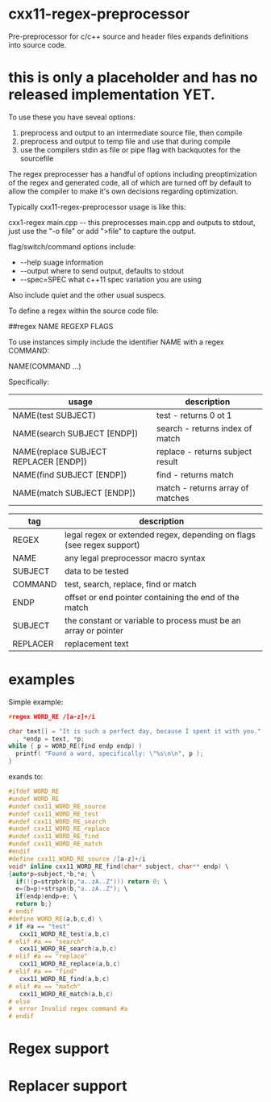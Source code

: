 # cxx11-regex-preprocessor
Pre-preprocessor for c/c++ source and header files expands definitions into source code.

# this is only a placeholder and has no released implementation YET.

To use these you have seveal options:
1. preprocess and output to an intermediate source file, then compile
2. preprocess and output to temp file and use that during compile
3. use the compilers stdin as file or pipe flag with backquotes for the sourcefile

The regex preprocesser has a handful of options including preoptimization of the regex
and generated code, all of which are turned off by default to allow the compiler to 
make it's own decisions regarding optimization.

Typically cxx11-regex-preprocessor usage is like this:

cxx1-regex main.cpp   -- this preprocesses main.cpp and outputs to stdout, just use the "-o file" or add ">file" to capture the output.

flag/switch/command options include:
- --help  suage information
- --output  where to send output, defaults to stdout
- --spec=SPEC  what c++11 spec variation you are using

Also include quiet and the other usual suspecs.

To define a regex within the source code file:

##regex NAME REGEXP FLAGS

To use instances simply include the identifier NAME with a regex COMMAND:

NAME(COMMAND ...)

Specifically:

usage | description
----- | -----
NAME(test SUBJECT)  | test - returns 0 ot 1
NAME(search SUBJECT [ENDP]) | search - returns index of match
NAME(replace SUBJECT REPLACER [ENDP]) | replace - returns subject result
NAME(find SUBJECT [ENDP]) | find - returns match
NAME(match SUBJECT [ENDP]) | match - returns array of matches

tag      | description
-------- | -------
REGEX    | legal regex or extended regex, depending on flags (see regex support)
NAME     | any legal preprocessor macro syntax
SUBJECT  | data to be tested
COMMAND  | test, search, replace, find or match
ENDP     | offset or end pointer containing the end of the match
SUBJECT  | the constant or variable to process must be an array or pointer
REPLACER | replacement text


# examples

Simple example:

```c++
#regex WORD_RE /[a-z]+/i

char text[] = "It is such a perfect day, because I spent it with you."
  , *endp = text, *p;
while { p = WORD_RE(find endp endp) )
  printf( "Found a word, specifically: \"%s\n\n", p );
}
```
exands to:
```c++
#ifdef WORD_RE
#undef WORD_RE
#undef cxx11_WORD_RE_source
#undef cxx11_WORD_RE_test
#undef cxx11_WORD_RE_search
#undef cxx11_WORD_RE_replace
#undef cxx11_WORD_RE_find
#undef cxx11_WORD_RE_match
#endif
#define cxx11_WORD_RE_source /[a-z]+/i
void* inline cxx11_WORD_RE_find(char* subject, char** endp) \
{auto*p=subject,*b,*e; \
  if(!(p=strpbrk(p,"a..zA..Z"))) return 0; \
  e=(b=p)+strspn(b,"a..zA..Z"); \
  if(endp)endp=e; \
  return b;}
# endif
#define WORD_RE(a,b,c,d) \
# if #a == "test"
   cxx11_WORD_RE_test(a,b,c)
# elif #a == "search"
   cxx11_WORD_RE_search(a,b,c)
# elif #a == "replace"
   cxx11_WORD_RE_replace(a,b,c)
# elif #a == "find"
   cxx11_WORD_RE_find(a,b,c)
# elif #a == "match"
   cxx11_WORD_RE_match(a,b,c)
# else
#  error Invalid regex command #a
# endif
```

# Regex support

# Replacer support


